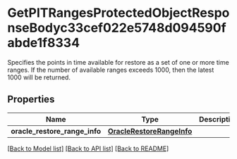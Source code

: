 # GetPITRangesProtectedObjectResponseBodyc33cef022e5748d094590fabde1f8334

Specifies the points in time available for restore as a set of one or more time ranges. If the number of available ranges exceeds 1000, then the latest 1000 will be returned.

## Properties
Name | Type | Description | Notes
------------ | ------------- | ------------- | -------------
**oracle_restore_range_info** | [**OracleRestoreRangeInfo**](OracleRestoreRangeInfo.md) |  | [optional] 

[[Back to Model list]](../README.md#documentation-for-models) [[Back to API list]](../README.md#documentation-for-api-endpoints) [[Back to README]](../README.md)


